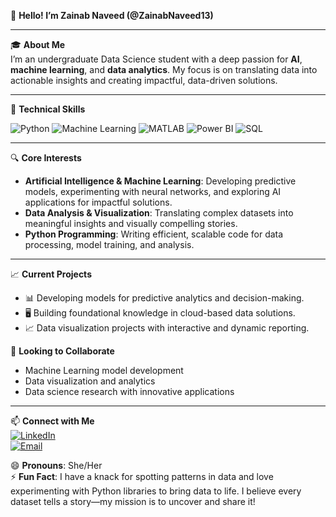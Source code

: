 👋 **Hello! I’m Zainab Naveed (@ZainabNaveed13)**  

---

🎓 **About Me**  
I’m an undergraduate Data Science student with a deep passion for **AI**, **machine learning**, and **data analytics**. My focus is on translating data into actionable insights and creating impactful, data-driven solutions.

---

💼 **Technical Skills**

![Python](https://img.shields.io/badge/Python-3776AB?style=for-the-badge&logo=python&logoColor=white)
![Machine Learning](https://img.shields.io/badge/Machine%20Learning-FF6F00?style=for-the-badge&logo=tensorflow&logoColor=white)
![MATLAB](https://img.shields.io/badge/MATLAB-0076A8?style=for-the-badge&logo=mathworks&logoColor=white)
![Power BI](https://img.shields.io/badge/Power%20BI-F2C811?style=for-the-badge&logo=powerbi&logoColor=black)
![SQL](https://img.shields.io/badge/SQL-336791?style=for-the-badge&logo=postgresql&logoColor=white)

---

🔍 **Core Interests**
- **Artificial Intelligence & Machine Learning**: Developing predictive models, experimenting with neural networks, and exploring AI applications for impactful solutions.
- **Data Analysis & Visualization**: Translating complex datasets into meaningful insights and visually compelling stories.
- **Python Programming**: Writing efficient, scalable code for data processing, model training, and analysis.

---

📈 **Current Projects**  
- 📊 Developing models for predictive analytics and decision-making.
- 🖥️ Building foundational knowledge in cloud-based data solutions.
- 📈 Data visualization projects with interactive and dynamic reporting.

🤝 **Looking to Collaborate**
- Machine Learning model development
- Data visualization and analytics
- Data science research with innovative applications

---

📫 **Connect with Me**  
[![LinkedIn](https://img.shields.io/badge/LinkedIn-%230077B5.svg?style=for-the-badge&logo=linkedin&logoColor=white)](https://www.linkedin.com/in/zainab-naveed23)  
[![Email](https://img.shields.io/badge/Email-D14836?style=for-the-badge&logo=gmail&logoColor=white)](mailto:zainabnaveed137@gmail.com)

😄 **Pronouns**: She/Her  
⚡ **Fun Fact**: I have a knack for spotting patterns in data and love experimenting with Python libraries to bring data to life. I believe every dataset tells a story—my mission is to uncover and share it!

<!---
ZainabNaveed13/ZainabNaveed13 is a ✨ special ✨ repository because its `README.md` (this file) appears on your GitHub profile.
You can click the Preview link to take a look at your changes.
--->
